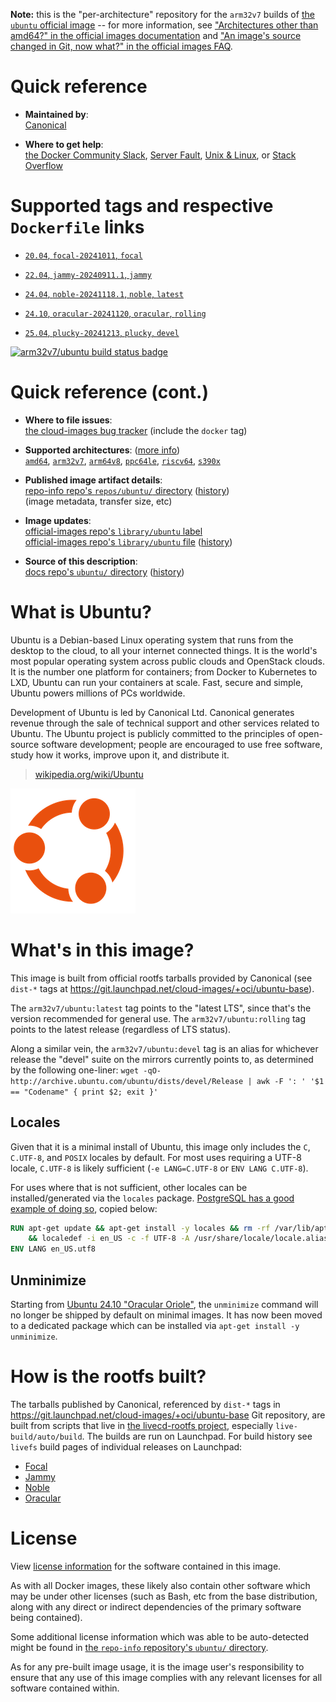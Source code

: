 <!--

********************************************************************************

WARNING:

    DO NOT EDIT "ubuntu/README.md"

    IT IS AUTO-GENERATED

    (from the other files in "ubuntu/" combined with a set of templates)

********************************************************************************

-->

**Note:** this is the "per-architecture" repository for the `arm32v7` builds of [the `ubuntu` official image](https://hub.docker.com/_/ubuntu) -- for more information, see ["Architectures other than amd64?" in the official images documentation](https://github.com/docker-library/official-images#architectures-other-than-amd64) and ["An image's source changed in Git, now what?" in the official images FAQ](https://github.com/docker-library/faq#an-images-source-changed-in-git-now-what).

# Quick reference

-	**Maintained by**:  
	[Canonical](https://launchpad.net/cloud-images)

-	**Where to get help**:  
	[the Docker Community Slack](https://dockr.ly/comm-slack), [Server Fault](https://serverfault.com/help/on-topic), [Unix & Linux](https://unix.stackexchange.com/help/on-topic), or [Stack Overflow](https://stackoverflow.com/help/on-topic)

# Supported tags and respective `Dockerfile` links

-	[`20.04`, `focal-20241011`, `focal`](https://git.launchpad.net/cloud-images/+oci/ubuntu-base/tree/oci/index.json?h=refs/tags/dist-focal-arm32v7-20241011-434a1b15&id=434a1b1592b3773b52989d0211e00a8f3e4578b9)

-	[`22.04`, `jammy-20240911.1`, `jammy`](https://git.launchpad.net/cloud-images/+oci/ubuntu-base/tree/oci/index.json?h=refs/tags/dist-jammy-arm32v7-20240911.1-3d0d7d34&id=3d0d7d340cc803a4881f6b61d8c4a38b1dd7b7db)

-	[`24.04`, `noble-20241118.1`, `noble`, `latest`](https://git.launchpad.net/cloud-images/+oci/ubuntu-base/tree/oci/index.json?h=refs/tags/dist-noble-arm32v7-20241118.1-d50e8366&id=d50e8366d405d0fed53465780f5d5309a22b4e63)

-	[`24.10`, `oracular-20241120`, `oracular`, `rolling`](https://git.launchpad.net/cloud-images/+oci/ubuntu-base/tree/oci/index.json?h=refs/tags/dist-oracular-arm32v7-20241120-8e87b403&id=8e87b403f121db68414a6f82187357c3a7c17354)

-	[`25.04`, `plucky-20241213`, `plucky`, `devel`](https://git.launchpad.net/cloud-images/+oci/ubuntu-base/tree/oci/index.json?h=refs/tags/dist-plucky-arm32v7-20241213-15e324b8&id=15e324b8568940c02e3ed48c933e43ee7bc4bb5e)

[![arm32v7/ubuntu build status badge](https://img.shields.io/jenkins/s/https/doi-janky.infosiftr.net/job/multiarch/job/arm32v7/job/ubuntu.svg?label=arm32v7/ubuntu%20%20build%20job)](https://doi-janky.infosiftr.net/job/multiarch/job/arm32v7/job/ubuntu/)

# Quick reference (cont.)

-	**Where to file issues**:  
	[the cloud-images bug tracker](https://bugs.launchpad.net/cloud-images) (include the `docker` tag)

-	**Supported architectures**: ([more info](https://github.com/docker-library/official-images#architectures-other-than-amd64))  
	[`amd64`](https://hub.docker.com/r/amd64/ubuntu/), [`arm32v7`](https://hub.docker.com/r/arm32v7/ubuntu/), [`arm64v8`](https://hub.docker.com/r/arm64v8/ubuntu/), [`ppc64le`](https://hub.docker.com/r/ppc64le/ubuntu/), [`riscv64`](https://hub.docker.com/r/riscv64/ubuntu/), [`s390x`](https://hub.docker.com/r/s390x/ubuntu/)

-	**Published image artifact details**:  
	[repo-info repo's `repos/ubuntu/` directory](https://github.com/docker-library/repo-info/blob/master/repos/ubuntu) ([history](https://github.com/docker-library/repo-info/commits/master/repos/ubuntu))  
	(image metadata, transfer size, etc)

-	**Image updates**:  
	[official-images repo's `library/ubuntu` label](https://github.com/docker-library/official-images/issues?q=label%3Alibrary%2Fubuntu)  
	[official-images repo's `library/ubuntu` file](https://github.com/docker-library/official-images/blob/master/library/ubuntu) ([history](https://github.com/docker-library/official-images/commits/master/library/ubuntu))

-	**Source of this description**:  
	[docs repo's `ubuntu/` directory](https://github.com/docker-library/docs/tree/master/ubuntu) ([history](https://github.com/docker-library/docs/commits/master/ubuntu))

# What is Ubuntu?

Ubuntu is a Debian-based Linux operating system that runs from the desktop to the cloud, to all your internet connected things. It is the world's most popular operating system across public clouds and OpenStack clouds. It is the number one platform for containers; from Docker to Kubernetes to LXD, Ubuntu can run your containers at scale. Fast, secure and simple, Ubuntu powers millions of PCs worldwide.

Development of Ubuntu is led by Canonical Ltd. Canonical generates revenue through the sale of technical support and other services related to Ubuntu. The Ubuntu project is publicly committed to the principles of open-source software development; people are encouraged to use free software, study how it works, improve upon it, and distribute it.

> [wikipedia.org/wiki/Ubuntu](https://en.wikipedia.org/wiki/Ubuntu)

![logo](https://raw.githubusercontent.com/docker-library/docs/2ac3caaf21dfba9734f20518971983edc617c77c/ubuntu/logo.png)

# What's in this image?

This image is built from official rootfs tarballs provided by Canonical (see `dist-*` tags at https://git.launchpad.net/cloud-images/+oci/ubuntu-base).

The `arm32v7/ubuntu:latest` tag points to the "latest LTS", since that's the version recommended for general use. The `arm32v7/ubuntu:rolling` tag points to the latest release (regardless of LTS status).

Along a similar vein, the `arm32v7/ubuntu:devel` tag is an alias for whichever release the "devel" suite on the mirrors currently points to, as determined by the following one-liner: `wget -qO- http://archive.ubuntu.com/ubuntu/dists/devel/Release | awk -F ': ' '$1 == "Codename" { print $2; exit }'`

## Locales

Given that it is a minimal install of Ubuntu, this image only includes the `C`, `C.UTF-8`, and `POSIX` locales by default. For most uses requiring a UTF-8 locale, `C.UTF-8` is likely sufficient (`-e LANG=C.UTF-8` or `ENV LANG C.UTF-8`).

For uses where that is not sufficient, other locales can be installed/generated via the `locales` package. [PostgreSQL has a good example of doing so](https://github.com/docker-library/postgres/blob/69bc540ecfffecce72d49fa7e4a46680350037f9/9.6/Dockerfile#L21-L24), copied below:

```dockerfile
RUN apt-get update && apt-get install -y locales && rm -rf /var/lib/apt/lists/* \
	&& localedef -i en_US -c -f UTF-8 -A /usr/share/locale/locale.alias en_US.UTF-8
ENV LANG en_US.utf8
```

## Unminimize

Starting from [Ubuntu 24.10 "Oracular Oriole"](https://discourse.ubuntu.com/t/oracular-oriole-release-notes/44878#unminimize), the `unminimize` command will no longer be shipped by default on minimal images. It has now been moved to a dedicated package which can be installed via `apt-get install -y unminimize`.

# How is the rootfs built?

The tarballs published by Canonical, referenced by `dist-*` tags in https://git.launchpad.net/cloud-images/+oci/ubuntu-base Git repository, are built from scripts that live in [the livecd-rootfs project](https://code.launchpad.net/~ubuntu-core-dev/livecd-rootfs/+git/livecd-rootfs/+ref/ubuntu/master), especially `live-build/auto/build`. The builds are run on Launchpad. For build history see `livefs` build pages of individual releases on Launchpad:

-	[Focal](https://launchpad.net/~cloud-images-release-managers/+livefs/ubuntu/focal/ubuntu-oci)
-	[Jammy](https://launchpad.net/~cloud-images-release-managers/+livefs/ubuntu/jammy/ubuntu-oci)
-	[Noble](https://launchpad.net/~cloud-images-release-managers/+livefs/ubuntu/noble/ubuntu-oci)
-	[Oracular](https://launchpad.net/~cloud-images-release-managers/+livefs/ubuntu/oracular/ubuntu-oci)

# License

View [license information](https://www.ubuntu.com/about/about-ubuntu/licensing) for the software contained in this image.

As with all Docker images, these likely also contain other software which may be under other licenses (such as Bash, etc from the base distribution, along with any direct or indirect dependencies of the primary software being contained).

Some additional license information which was able to be auto-detected might be found in [the `repo-info` repository's `ubuntu/` directory](https://github.com/docker-library/repo-info/tree/master/repos/ubuntu).

As for any pre-built image usage, it is the image user's responsibility to ensure that any use of this image complies with any relevant licenses for all software contained within.
